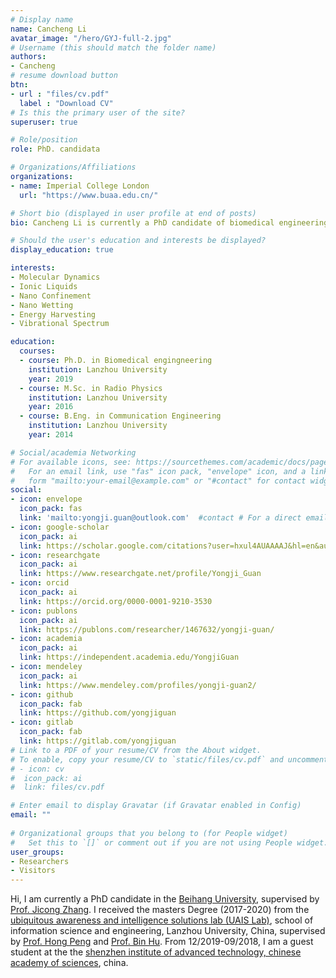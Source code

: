 ```yaml
---
# Display name
name: Cancheng Li
avatar_image: "/hero/GYJ-full-2.jpg"
# Username (this should match the folder name)
authors:
- Cancheng
# resume download button
btn:
- url : "files/cv.pdf"
  label : "Download CV"
# Is this the primary user of the site?
superuser: true

# Role/position
role: PhD. candidata

# Organizations/Affiliations
organizations:
- name: Imperial College London
  url: "https://www.buaa.edu.cn/"

# Short bio (displayed in user profile at end of posts)
bio: Cancheng Li is currently a PhD candidate of biomedical engineering who specializes in the computational neuroscience.

# Should the user's education and interests be displayed?
display_education: true

interests:
- Molecular Dynamics
- Ionic Liquids
- Nano Confinement
- Nano Wetting
- Energy Harvesting
- Vibrational Spectrum

education:
  courses:
  - course: Ph.D. in Biomedical engingneering
    institution: Lanzhou University
    year: 2019
  - course: M.Sc. in Radio Physics
    institution: Lanzhou University
    year: 2016
  - course: B.Eng. in Communication Engineering
    institution: Lanzhou University
    year: 2014

# Social/academia Networking
# For available icons, see: https://sourcethemes.com/academic/docs/page-builder/#icons
#   For an email link, use "fas" icon pack, "envelope" icon, and a link in the
#   form "mailto:your-email@example.com" or "#contact" for contact widget.
social:
- icon: envelope
  icon_pack: fas
  link: 'mailto:yongji.guan@outlook.com'  #contact # For a direct email link, use "mailto:test@example.org".
- icon: google-scholar
  icon_pack: ai
  link: https://scholar.google.com/citations?user=hxul4AUAAAAJ&hl=en&authuser=1
- icon: researchgate
  icon_pack: ai
  link: https://www.researchgate.net/profile/Yongji_Guan
- icon: orcid
  icon_pack: ai
  link: https://orcid.org/0000-0001-9210-3530
- icon: publons
  icon_pack: ai
  link: https://publons.com/researcher/1467632/yongji-guan/  
- icon: academia
  icon_pack: ai
  link: https://independent.academia.edu/YongjiGuan
- icon: mendeley
  icon_pack: ai
  link: https://www.mendeley.com/profiles/yongji-guan2/
- icon: github
  icon_pack: fab
  link: https://github.com/yongjiguan
- icon: gitlab
  icon_pack: fab
  link: https://gitlab.com/yongjiguan
# Link to a PDF of your resume/CV from the About widget.
# To enable, copy your resume/CV to `static/files/cv.pdf` and uncomment the lines below.  
# - icon: cv
#  icon_pack: ai
#  link: files/cv.pdf

# Enter email to display Gravatar (if Gravatar enabled in Config)
email: ""
  
# Organizational groups that you belong to (for People widget)
#   Set this to `[]` or comment out if you are not using People widget.  
user_groups:
- Researchers
- Visitors
---
```


Hi, I am currently a PhD candidate in the [Beihang University]( https://www.buaa.edu.cn/ ), supervised by [Prof. Jicong Zhang](http://shi.buaa.edu.cn/zhangjicong/en/index.htm). I received the masters Degree (2017-2020) from the [ubiquitous awareness and intelligence solutions lab (UAIS Lab)]( http://uais.lzu.edu.cn/ ), school of information science and engineering, Lanzhou University, China, supervised by [Prof. Hong Peng]( http://uais.lzu.edu.cn/en/?p=902 ) and [Prof. Bin Hu]( http://uais.lzu.edu.cn/en/?p=959 ). From 12/2019-09/2018, I am a guest student at the the [shenzhen institute of advanced technology, chinese academy of sciences]( http://www.siat.ac.cn/ ), china.



